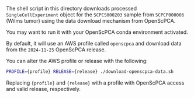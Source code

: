 The shell script in this directory downloads processed `SingleCellExperiment` object for the `SCPCS000203` sample from `SCPCP000006` (Wilms tumor) using the data download mechanism from OpenScPCA.

You may want to run it with your OpenScPCA conda environment activated.

By default, it will use an AWS profile called `openscpca` and download data from the `2024-11-25` OpenScPCA release.

You can alter the AWS profile or release with the following:

```sh
PROFILE={profile} RELEASE={release} ./download-openscpca-data.sh
```

Replacing `{profile}` and `{release}` with a profile with OpenScPCA access and valid release, respectively.
